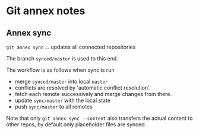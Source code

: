 # Git annex notes


## Annex sync
`git annex sync` ... updates all connected repositories

The branch `synced/master` is used to this end.

The workflow is as follows when sync is run
- merge `synced/master` into local `master`
- conflicts are resolved by 'automatic conflict resolution'.
- fetch each remote successively and merge changes from there.
- update `sync/master` with the local state
- push `sync/master` to all remotes

Note that only `git annex sync --content` also transfers the actual content to other repos, by default only placeholder files are synced.
